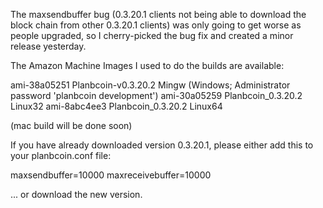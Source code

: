 The maxsendbuffer bug (0.3.20.1 clients not being able to download the block chain from other 0.3.20.1 clients) was only going to get
worse as people upgraded, so I cherry-picked the bug fix and created a minor release yesterday.

The Amazon Machine Images I used to do the builds are available:

  ami-38a05251   Planbcoin-v0.3.20.2 Mingw    (Windows; Administrator password 'planbcoin development')
  ami-30a05259   Planbcoin_0.3.20.2 Linux32
  ami-8abc4ee3   Planbcoin_0.3.20.2 Linux64

(mac build will be done soon)

If you have already downloaded version 0.3.20.1, please either add this to your planbcoin.conf file:

  maxsendbuffer=10000
  maxreceivebuffer=10000

... or download the new version.

